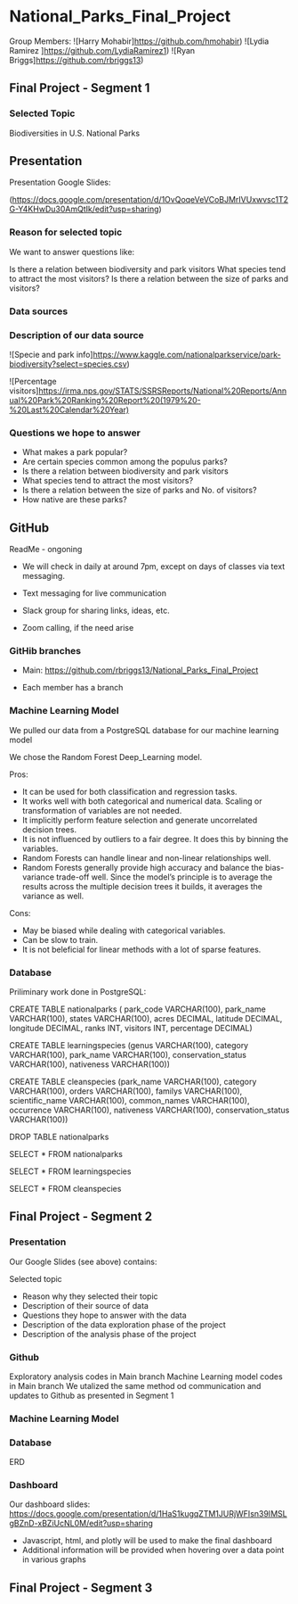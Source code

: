 # National_Parks_Final_Project



Group Members:
![Harry Mohabir]https://github.com/hmohabir)
![Lydia Ramirez ]https://github.com/LydiaRamirez1)
![Ryan Briggs]https://github.com/rbriggs13)

## Final Project - Segment 1

### Selected Topic

Biodiversities in U.S. National Parks

## Presentation

Presentation Google Slides:

(https://docs.google.com/presentation/d/1OvQoqeVeVCoBJMrIVUxwvsc1T2G-Y4KHwDu30AmQtIk/edit?usp=sharing)


### Reason for selected topic

We want to answer questions like:

Is there a relation between biodiversity and park visitors
What species tend to attract the most visitors?
Is there a relation between the size of parks and visitors?

### Data sources


### Description of our data source

![Specie and park info]https://www.kaggle.com/nationalparkservice/park-biodiversity?select=species.csv)


![Percentage visitors]https://irma.nps.gov/STATS/SSRSReports/National%20Reports/Annual%20Park%20Ranking%20Report%20(1979%20-%20Last%20Calendar%20Year)




### Questions we hope to answer


- What makes a park popular?
- Are certain species common among the populus parks?
- Is there a relation between biodiversity and park visitors
- What species tend to attract the most visitors?
- Is there a relation between the size of parks and No. of visitors?
- How native are these parks?


## GitHub

ReadMe - ongoning

- We will check in daily at around 7pm, except on days of classes via text messaging.

- Text messaging for live communication
- Slack group for sharing links, ideas, etc.
- Zoom calling, if the need arise

### GitHib branches

- Main: https://github.com/rbriggs13/National_Parks_Final_Project

- Each member has a branch


###  Machine Learning Model

We pulled our data from a PostgreSQL database for our machine learning model

We chose the Random Forest Deep_Learning model.

Pros:
- It can be used for both classification and regression tasks.
- It works well with both categorical and numerical data. Scaling or transformation of variables are not needed.
- It implicitly perform feature selection and generate uncorrelated decision trees. 
- It is not influenced by outliers to a fair degree. It does this by binning the variables.
- Random Forests can handle linear and non-linear relationships well.
- Random Forests generally provide high accuracy and balance the bias-variance trade-off well. Since the model’s principle is to average the results across the multiple decision trees it builds, it averages the variance as well.

Cons:
- May be biased while dealing with categorical variables.
- Can be slow to train.
- It is not beleficial for linear methods with a lot of sparse features.

### Database

Priliminary work done in PostgreSQL:

CREATE TABLE nationalparks ( park_code VARCHAR(100), park_name VARCHAR(100), states VARCHAR(100), acres DECIMAL, latitude DECIMAL, longitude DECIMAL, ranks INT, visitors INT, percentage DECIMAL)

CREATE TABLE learningspecies (genus VARCHAR(100), category VARCHAR(100), park_name VARCHAR(100), conservation_status VARCHAR(100), nativeness VARCHAR(100))

CREATE TABLE cleanspecies (park_name VARCHAR(100), category VARCHAR(100), orders VARCHAR(100), familys VARCHAR(100), scientific_name VARCHAR(100), common_names VARCHAR(100), occurrence VARCHAR(100), nativeness VARCHAR(100), conservation_status VARCHAR(100))

DROP TABLE nationalparks 

SELECT * FROM nationalparks

SELECT * FROM learningspecies

SELECT * FROM cleanspecies


## Final Project - Segment 2

### Presentation

Our Google Slides (see above) contains:

Selected topic

- Reason why they selected their topic
- Description of their source of data
- Questions they hope to answer with
the data
- Description of the data exploration
phase of the project
- Description of the analysis phase of
the project

### Github

Exploratory analysis codes in Main branch
Machine Learning model codes in Main branch
We utalized the same method od communication and updates to Github as presented in Segment 1

### Machine Learning Model

### Database
ERD 

### Dashboard

Our dashboard slides: https://docs.google.com/presentation/d/1HaS1kugqZTM1JURjWFIsn39IMSLgBZnD-xBZiUcNL0M/edit?usp=sharing

 - Javascript, html, and plotly will be used to make the final dashboard
 - Additional information will be provided when hovering over a data point in various graphs



## Final Project - Segment 3



